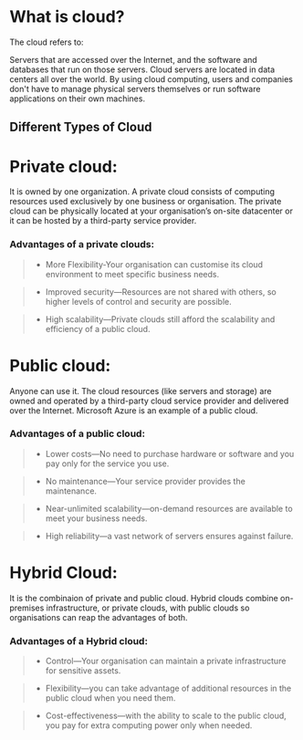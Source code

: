 # What is cloud?
The cloud refers to:

Servers that are accessed over the Internet, and the software and databases that run on those servers.
Cloud servers are located in data centers all over the world.
By using cloud computing, users and companies don't have to manage physical servers themselves or run software applications on their own machines.
## Different Types of Cloud
# Private cloud:
It is owned by one organization.
A private cloud consists of computing resources used exclusively by one business or organisation.
The private cloud can be physically located at your organisation’s on-site datacenter or it can be hosted by a third-party service provider.
### Advantages of a private clouds:

> + More Flexibility-Your organisation can customise its cloud environment to meet specific business needs.

> + Improved security—Resources are not shared with others, so higher levels of control and security are possible.

> + High scalability—Private clouds still afford the scalability and efficiency of a public cloud.

# Public cloud:
Anyone can use it.
The cloud resources (like servers and storage) are owned and operated by a third-party cloud service provider and delivered over the Internet.
Microsoft Azure is an example of a public cloud.
### Advantages of a public cloud:

> + Lower costs—No need to purchase hardware or software and you pay only for the service you use.

> + No maintenance—Your service provider provides the maintenance.

> + Near-unlimited scalability—on-demand resources are available to meet your business needs.

> + High reliability—a vast network of servers ensures against failure.

# Hybrid Cloud:
It is the combinaion of private and public cloud.
Hybrid clouds combine on-premises infrastructure, or private clouds, with public clouds so organisations can reap the advantages of both.
### Advantages of a Hybrid cloud:

> + Control—Your organisation can maintain a private infrastructure for sensitive assets.

> + Flexibility—you can take advantage of additional resources in the public cloud when you need them.

> + Cost-effectiveness—with the ability to scale to the public cloud, you pay for extra computing power only when needed.
